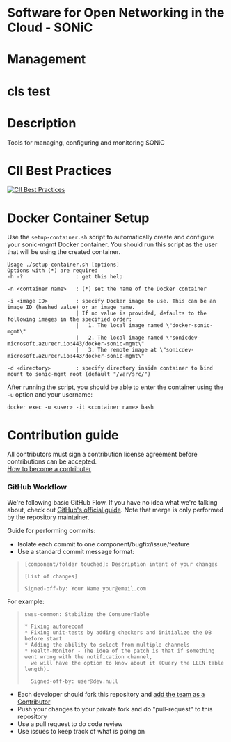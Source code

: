 # Software for Open Networking in the Cloud - SONiC
# Management
# cls test
# Description
Tools for managing, configuring and monitoring SONiC

# CII Best Practices
[![CII Best Practices](https://bestpractices.coreinfrastructure.org/projects/3933/badge)](https://bestpractices.coreinfrastructure.org/projects/3933)

# Docker Container Setup
Use the `setup-container.sh` script to automatically create and configure your sonic-mgmt Docker container. You should run this script as the user that will be using the created container.

```
Usage ./setup-container.sh [options]
Options with (*) are required
-h -?                 : get this help

-n <container name>   : (*) set the name of the Docker container 

-i <image ID>         : specify Docker image to use. This can be an image ID (hashed value) or an image name.
                      | If no value is provided, defaults to the following images in the specified order:
                      |   1. The local image named \"docker-sonic-mgmt\"
                      |   2. The local image named \"sonicdev-microsoft.azurecr.io:443/docker-sonic-mgmt\"
                      |   3. The remote image at \"sonicdev-microsoft.azurecr.io:443/docker-sonic-mgmt\"

-d <directory>        : specify directory inside container to bind mount to sonic-mgmt root (default "/var/src/")
```

After running the script, you should be able to enter the container using the `-u` option and your username:

```
docker exec -u <user> -it <container name> bash
```

# Contribution guide
All contributors must sign a contribution license agreement before contributions can be accepted.  
[How to become a contributer](https://github.com/Azure/SONiC/wiki/Becoming-a-contributor)
 


### GitHub Workflow

We're following basic GitHub Flow. If you have no idea what we're talking about, check out [GitHub's official guide](https://guides.github.com/introduction/flow/). Note that merge is only performed by the repository maintainer.

Guide for performing commits:

* Isolate each commit to one component/bugfix/issue/feature
* Use a standard commit message format:

>     [component/folder touched]: Description intent of your changes
> 
>     [List of changes]
>     
> 	  Signed-off-by: Your Name your@email.com
    
For example:

>     swss-common: Stabilize the ConsumerTable
>     
>     * Fixing autoreconf
>     * Fixing unit-tests by adding checkers and initialize the DB before start
>     * Adding the ability to select from multiple channels
>     * Health-Monitor - The idea of the patch is that if something went wrong with the notification channel, 
>       we will have the option to know about it (Query the LLEN table length).
>       
>       Signed-off-by: user@dev.null


* Each developer should fork this repository and [add the team as a Contributor](https://help.github.com/articles/adding-collaborators-to-a-personal-repository)
* Push your changes to your private fork and do "pull-request" to this repository
* Use a pull request to do code review
* Use issues to keep track of what is going on
